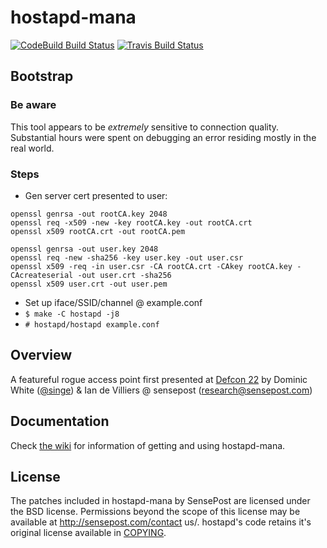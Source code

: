 hostapd-mana
============

[![CodeBuild Build Status](https://codebuild.us-east-1.amazonaws.com/badges?uuid=eyJlbmNyeXB0ZWREYXRhIjoiVTZhaGZ1elVRUkozQkpHMDJFQm83VkNtTVBOK3FaTzZtYjJGM3dUM20razNrVjMxS1hlZEFCQjNxRmIycHdRNWZsQTJVeFJnUVJyc25JRU85NStNcUY0PSIsIml2UGFyYW1ldGVyU3BlYyI6Ik15cGlYdUtZQys2SkFzYVkiLCJtYXRlcmlhbFNldFNlcmlhbCI6MX0%3D&branch=hostapd-2.6)](https://s3.amazonaws.com/sensepost-hostapd-mana/binaries/hostapd-mana-ELF-x86-64.zip)
[![Travis Build Status](https://travis-ci.org/sensepost/hostapd-mana.svg?branch=hostapd-2.6)](https://travis-ci.org/sensepost/hostapd-mana)

## Bootstrap

### Be aware
This tool appears to be *extremely* sensitive to connection quality. Substantial hours were spent on debugging an error residing mostly in the real world.

### Steps
* Gen server cert presented to user:
```
openssl genrsa -out rootCA.key 2048
openssl req -x509 -new -key rootCA.key -out rootCA.crt
openssl x509 rootCA.crt -out rootCA.pem

openssl genrsa -out user.key 2048
openssl req -new -sha256 -key user.key -out user.csr
openssl x509 -req -in user.csr -CA rootCA.crt -CAkey rootCA.key -CAcreateserial -out user.crt -sha256
openssl x509 user.crt -out user.pem
```
* Set up iface/SSID/channel @ example.conf
* `$ make -C hostapd -j8`
* `# hostapd/hostapd example.conf`

## Overview

A featureful rogue access point first presented at [Defcon 22](https://www.youtube.com/watch?v=i2-jReLBSVk) by Dominic White ([@singe](https://twitter.com/singe)) & Ian de Villiers @ sensepost (research@sensepost.com)

## Documentation

Check [the wiki](https://github.com/sensepost/hostapd-mana/wiki) for information of getting and using hostapd-mana.

## License

The patches included in hostapd-mana by SensePost are licensed under the BSD license. Permissions beyond the scope of this license may be available at http://sensepost.com/contact us/. hostapd's code retains it's original license available in [COPYING](https://github.com/sensepost/hostapd-mana/blob/master/COPYING).

